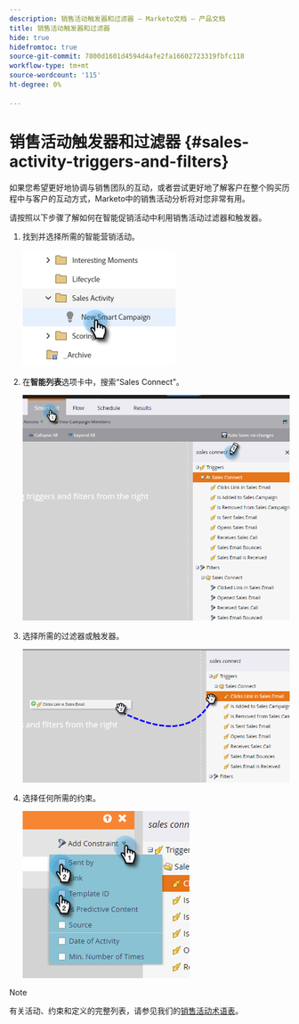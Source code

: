 ```yaml
---
description: 销售活动触发器和过滤器 — Marketo文档 — 产品文档
title: 销售活动触发器和过滤器
hide: true
hidefromtoc: true
source-git-commit: 7800d1601d4594d4afe2fa16602723319fbfc118
workflow-type: tm+mt
source-wordcount: '115'
ht-degree: 0%

---
```


# 销售活动触发器和过滤器 {#sales-activity-triggers-and-filters}

如果您希望更好地协调与销售团队的互动，或者尝试更好地了解客户在整个购买历程中与客户的互动方式，Marketo中的销售活动分析将对您非常有用。

请按照以下步骤了解如何在智能促销活动中利用销售活动过滤器和触发器。

1. 找到并选择所需的智能营销活动。

   ![](assets/sales-activity-triggers-and-filters-1.png)

1. 在&#x200B;**智能列表**&#x200B;选项卡中，搜索“Sales Connect”。

   ![](assets/sales-activity-triggers-and-filters-2.png)

1. 选择所需的过滤器或触发器。

   ![](assets/sales-activity-triggers-and-filters-3.png)

1. 选择任何所需的约束。

   ![](assets/sales-activity-triggers-and-filters-4.png)

>[!NOTE]
>
>有关活动、约束和定义的完整列表，请参见我们的[销售活动术语表](/help/marketo/product-docs/marketo-sales-connect/marketo/sales-activity-glossary.md)。
